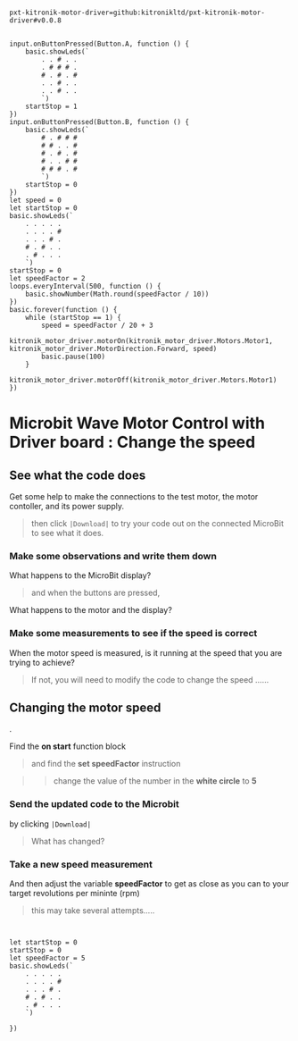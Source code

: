 
```package

pxt-kitronik-motor-driver=github:kitronikltd/pxt-kitronik-motor-driver#v0.0.8

```

```template

input.onButtonPressed(Button.A, function () {
    basic.showLeds(`
        . . # . .
        . # # # .
        # . # . #
        . . # . .
        . . # . .
        `)
    startStop = 1
})
input.onButtonPressed(Button.B, function () {
    basic.showLeds(`
        # . # # #
        # # . . #
        # . # . #
        # . . # #
        # # # . #
        `)
    startStop = 0
})
let speed = 0
let startStop = 0
basic.showLeds(`
    . . . . .
    . . . . #
    . . . # .
    # . # . .
    . # . . .
    `)
startStop = 0
let speedFactor = 2
loops.everyInterval(500, function () {
    basic.showNumber(Math.round(speedFactor / 10))
})
basic.forever(function () {
    while (startStop == 1) {
        speed = speedFactor / 20 + 3
        kitronik_motor_driver.motorOn(kitronik_motor_driver.Motors.Motor1, kitronik_motor_driver.MotorDirection.Forward, speed)
        basic.pause(100)
    }
    kitronik_motor_driver.motorOff(kitronik_motor_driver.Motors.Motor1)
})

```

# Microbit Wave Motor Control with Driver board : Change the speed 

## See what the code does
Get some help to make the connections to the test motor,
the motor contoller, 
and its power supply.

> then click ``|Download|`` to try your code out on the connected MicroBit
to see what it does.


### Make some observations and write them down 

What happens to the MicroBit display?

> and when the buttons are pressed, 

What happens to the motor and the display? 



### Make some measurements to see if the speed is correct 

When the motor speed is measured, is it running at the speed 
that you are trying to achieve? 

> If not, you will need to modify the code to change the speed ......



## Changing the motor speed 
.

Find the **on start** function block 

> and find the **set speedFactor** instruction 

>> change the value of the number in the **white circle** to **5** 


###  Send the updated code to the Microbit 
by clicking ``|Download|`` 

> What has changed? 


### Take a new speed measurement 
And then adjust the variable **speedFactor** to get as close as you can 
to your target revolutions per mininte (rpm) 

> this may take several attempts.....


```blocks


let startStop = 0
startStop = 0
let speedFactor = 5
basic.showLeds(`
    . . . . .
    . . . . #
    . . . # .
    # . # . .
    . # . . .
    `)

})



```